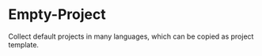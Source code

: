 Empty-Project
===============


Collect default projects in many languages, which can be copied as project template.
